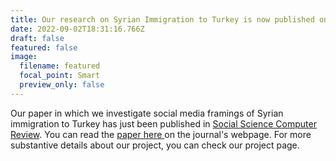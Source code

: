 ```yaml
---
title: Our research on Syrian Immigration to Turkey is now published online
date: 2022-09-02T18:31:16.766Z
draft: false
featured: false
image:
  filename: featured
  focal_point: Smart
  preview_only: false
---
```

Our paper in which we investigate social media framings of Syrian immigration to Turkey has just been published in [Social Science Computer Review](https://journals.sagepub.com/doi/abs/10.1177/08944393221117460). You can read the [paper here ](https://journals.sagepub.com/doi/abs/10.1177/08944393221117460)on the journal's webpage. For more substantive details about our project, you can check our project page.